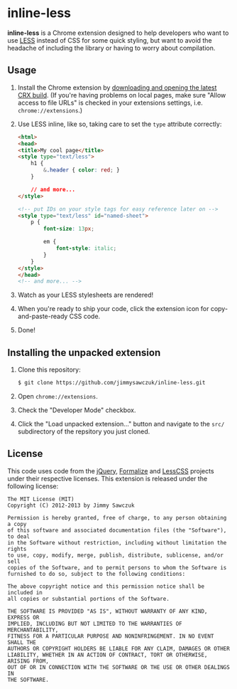 # inline-less

**inline-less** is a Chrome extension designed to help developers who want to use [LESS][lesscss] instead of CSS for some quick styling, but want to avoid the headache of including the library or having to worry about compilation.

## Usage

1. Install the Chrome extension by [downloading and opening the latest CRX build][download-link]. (If you're having problems on local pages, make sure "Allow access to file URLs" is checked in your extensions settings, i.e. `chrome://extensions`.)

2. Use LESS inline, like so, taking care to set the `type` attribute correctly:

    ```html
    <html>
    <head>
    <title>My cool page</title>
    <style type="text/less">
        h1 {
            &.header { color: red; }
        }

        // and more...
    </style>

    <!-- put IDs on your style tags for easy reference later on -->
    <style type="text/less" id="named-sheet">
    	p {
            font-size: 13px;

            em {
                font-style: italic;
            }
    	}
    </style>
    </head>
    <!-- and more... -->
    ```

3. Watch as your LESS stylesheets are rendered!

4. When you're ready to ship your code, click the extension icon for copy-and-paste-ready CSS code.

5. Done!

## Installing the unpacked extension

1. Clone this repository:

    ```bash
    $ git clone https://github.com/jimmysawczuk/inline-less.git
    ```

2. Open `chrome://extensions`.
3. Check the "Developer Mode" checkbox.
4. Click the "Load unpacked extension..." button and navigate to the `src/` subdirectory of the repsitory you just cloned.

## License

This code uses code from the [jQuery][jquery], [Formalize][formalize] and [LessCSS][lesscss] projects under their respective licenses. This extension is released under the following license:

	The MIT License (MIT)
	Copyright (C) 2012-2013 by Jimmy Sawczuk

	Permission is hereby granted, free of charge, to any person obtaining a copy
	of this software and associated documentation files (the "Software"), to deal
	in the Software without restriction, including without limitation the rights
	to use, copy, modify, merge, publish, distribute, sublicense, and/or sell
	copies of the Software, and to permit persons to whom the Software is
	furnished to do so, subject to the following conditions:

	The above copyright notice and this permission notice shall be included in
	all copies or substantial portions of the Software.

	THE SOFTWARE IS PROVIDED "AS IS", WITHOUT WARRANTY OF ANY KIND, EXPRESS OR
	IMPLIED, INCLUDING BUT NOT LIMITED TO THE WARRANTIES OF MERCHANTABILITY,
	FITNESS FOR A PARTICULAR PURPOSE AND NONINFRINGEMENT. IN NO EVENT SHALL THE
	AUTHORS OR COPYRIGHT HOLDERS BE LIABLE FOR ANY CLAIM, DAMAGES OR OTHER
	LIABILITY, WHETHER IN AN ACTION OF CONTRACT, TORT OR OTHERWISE, ARISING FROM,
	OUT OF OR IN CONNECTION WITH THE SOFTWARE OR THE USE OR OTHER DEALINGS IN
	THE SOFTWARE.


 [lesscss]: http://www.lesscss.org
 [download-link]: https://chrome.google.com/webstore/detail/inline-less/gphilobijbhnjbeohenlbjccgjhdpodp
 [jquery]: http://jquery.com
 [formalize]: http://formalize.me
 [extensions]: chrome://extensions